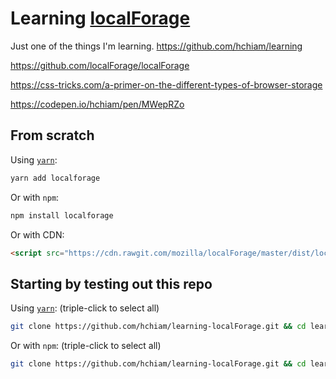 # Learning [localForage](https://github.com/localForage/localForage)

Just one of the things I'm learning. <https://github.com/hchiam/learning>

https://github.com/localForage/localForage

https://css-tricks.com/a-primer-on-the-different-types-of-browser-storage

https://codepen.io/hchiam/pen/MWepRZo

## From scratch

Using [`yarn`](https://github.com/hchiam/learning-yarn):

```bash
yarn add localforage
```

Or with `npm`:

```bash
npm install localforage
```

Or with CDN:

```html
<script src="https://cdn.rawgit.com/mozilla/localForage/master/dist/localforage.js"></script>
```

## Starting by testing out this repo

Using [`yarn`](https://github.com/hchiam/learning-yarn): (triple-click to select all)

```bash
git clone https://github.com/hchiam/learning-localForage.git && cd learning-template && yarn; # and then ...
```

Or with `npm`: (triple-click to select all)

```bash
git clone https://github.com/hchiam/learning-localForage.git && cd learning-localForage && npm install; # and then ...
```
